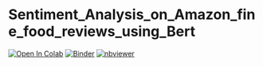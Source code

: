 # Sentiment_Analysis_on_Amazon_fine_food_reviews_using_Bert
[![Open In Colab](https://colab.research.google.com/assets/colab-badge.svg)](https://colab.research.google.com/github/kiran-parte/Sentiment_Analysis_on_Amazon_fine_food_reviews_using_Bert/blob/master/Sentiment_Analysis_with_Bert_using_Tensorflow.ipynb)
[![Binder](https://mybinder.org/badge_logo.svg)](https://mybinder.org/v2/gh/kiran-parte/Sentiment_Analysis_on_Amazon_fine_food_reviews_using_Bert/e00fd4d06b4a3f4610540df673df1d46321bfc57)
[![nbviewer](https://camo.githubusercontent.com/bfeb5472ee3df9b7c63ea3b260dc0c679be90b97/68747470733a2f2f696d672e736869656c64732e696f2f62616467652f72656e6465722d6e627669657765722d6f72616e67652e7376673f636f6c6f72423d66333736323626636f6c6f72413d346434643464)](https://nbviewer.jupyter.org/github/kiran-parte/Sentiment_Analysis_on_Amazon_fine_food_reviews_using_Bert/blob/master/Sentiment_Analysis_with_Bert_using_Tensorflow.ipynb)
